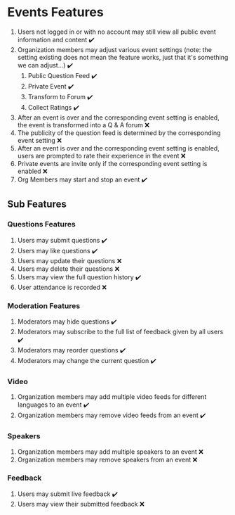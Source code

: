 # Events Features

1. Users not logged in or with no account may still view all public event information and content ✔️
2. Organization members may adjust various event settings (note: the setting existing does not mean the feature works, just that it's something we can adjust...) ✔️
    1. Public Question Feed ✔️
    2. Private Event ✔️
    3. Transform to Forum ✔️
    4. Collect Ratings ✔️
3. After an event is over and the corresponding event setting is enabled, the event is transformed into a Q & A forum ❌
4. The publicity of the question feed is determined by the corresponding event setting ❌
5. After an event is over and the corresponding event setting is enabled, users are prompted to rate their experience in the event ❌
6. Private events are invite only if the corresponding event setting is enabled ❌
7. Org Members may start and stop an event ✔️

## Sub Features

### Questions Features

1. Users may submit questions ✔️
2. Users may like questions ✔️
3. Users may update their questions ❌
4. Users may delete their questions ❌
5. Users may view the full question history ✔️
6. User attendance is recorded ❌

### Moderation Features

1. Moderators may hide questions ✔️
2. Moderators may subscribe to the full list of feedback given by all users ✔️
3. Moderators may reorder questions ✔️
4. Moderators may change the current question ✔️

### Video

1. Organization members may add multiple video feeds for different languages to an event ✔️
2. Organization members may remove video feeds from an event ✔️

### Speakers

1. Organization members may add multiple speakers to an event ❌
2. Organization members may remove speakers from an event ❌

### Feedback

1. Users may submit live feedback ✔️
2. Users may view their submitted feedback ❌
